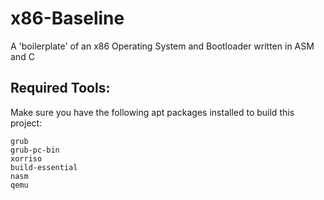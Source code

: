 # x86-Baseline
A 'boilerplate' of an x86 Operating System and Bootloader written in ASM and C

## Required Tools:
Make sure you have the following apt packages installed to build this project:
```
grub
grub-pc-bin
xorriso
build-essential
nasm
qemu
```